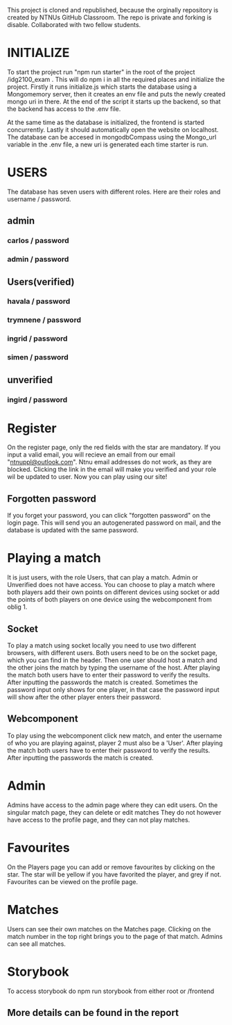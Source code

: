 This project is cloned and republished, because the orginally repository is created by NTNUs GitHub Classroom. The repo is private and forking is disable. Collaborated with two fellow students. 

# INITIALIZE

To start the project run "npm run starter" in the root of the project /idg2100_exam .
This will do npm i in all the required places and initialize the project.
Firstly it runs initialize.js which starts the database using a Mongomemory server,
then it creates an env file and puts the newly created mongo uri in there.
At the end of the script it starts up the backend, so that the backend has access to the .env file.

At the same time as the database is initialized, the frontend is started concurrently.
Lastly it should automatically open the website on localhost.
The database can be accesed in mongodbCompass using the Mongo_url variable in the .env file,
a new uri is generated each time starter is run.

# USERS

The database has seven users with different roles. Here are their roles and username / password.

## admin

### carlos / password

### admin / password

## Users(verified)

### havala / password

### trymnene / password

### ingrid / password

### simen / password

## unverified

### ingird / password

# Register

On the register page, only the red fields with the star are mandatory.
If you input a valid email, you will recieve an email from our email "ntnuppl@outlook.com".
Ntnu email addresses do not work, as they are blocked.
Clicking the link in the email will make you verified and your role wil be updated to user.
Now you can play using our site!

## Forgotten password

If you forget your password, you can click "forgotten password" on the login page.
This will send you an autogenerated password on mail, and the database is updated with the same password.

# Playing a match

It is just users, with the role Users, that can play a match. Admin or Unverified does not have access.
You can choose to play a match where both players add their own points on different devices using socket
or add the points of both players on one device using the webcomponent from oblig 1.

## Socket

To play a match using socket locally you need to use two different browsers, with different users.
Both users need to be on the socket page, which you can find in the header.
Then one user should host a match and the other joins the match by typing the username of the host.
After playing the match both users have to enter their password to verify the results.
After inputting the passwords the match is created.
Sometimes the password input only shows for one player, in that case the password input will show after the other player enters their password.

## Webcomponent

To play using the webcomponent click new match, and enter the username of who you are playing against, player 2 must also be a 'User'.
After playing the match both users have to enter their password to verify the results.
After inputting the passwords the match is created.

# Admin

Admins have access to the admin page where they can edit users.
On the singular match page, they can delete or edit matches
They do not however have access to the profile page, and they can not play matches.

# Favourites

On the Players page you can add or remove favourites by clicking on the star.
The star will be yellow if you have favorited the player, and grey if not.
Favourites can be viewed on the profile page.

# Matches

Users can see their own matches on the Matches page.
Clicking on the match number in the top right brings you to the page of that match.
Admins can see all matches.

# Storybook

To access storybook do npm run storybook from either root or /frontend

## More details can be found in the report
